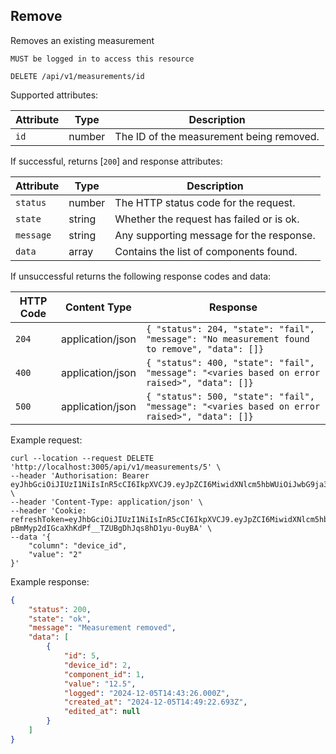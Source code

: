 ## Remove
Removes an existing measurement

`MUST be logged in to access this resource`

```plaintext
DELETE /api/v1/measurements/id
```

Supported attributes:

| Attribute                | Type     | Description           |
|--------------------------|----------|-----------------------|
| `id`            | number | The ID of the measurement being removed. |


If successful, returns [`200`] and response attributes:

| Attribute                | Type     | Description           |
|--------------------------|----------|-----------------------|
| `status`            | number | The HTTP status code for the request. |
| `state`            | string | Whether the request has failed or is ok. |
| `message`            | string | Any supporting message for the response. |
| `data`            | array | Contains the list of components found. |

If unsuccessful returns the following response codes and data:

| HTTP Code                 | Content Type   | Response        |
|---------------------------|----------------|-----------------|
| `204`                     | application/json | `{ "status": 204, "state": "fail", "message": "No measurement found to remove", "data": []}`|
| `400`                     | application/json | `{ "status": 400, "state": "fail", "message": "<varies based on error raised>", "data": []}`|
| `500`                     | application/json | `{ "status": 500, "state": "fail", "message": "<varies based on error raised>", "data": []}`|

Example request:

```shell
curl --location --request DELETE 'http://localhost:3005/api/v1/measurements/5' \
--header 'Authorisation: Bearer eyJhbGciOiJIUzI1NiIsInR5cCI6IkpXVCJ9.eyJpZCI6MiwidXNlcm5hbWUiOiJwbG9ja3llckBnb29nbGVtYWlsLmNvbSIsImRpc3BsYXlfbmFtZSI6IlBhdWwiLCJsYXN0X2xvZ29uIjpudWxsLCJpYXQiOjE3MzM0MTA3MTksImV4cCI6MTczMzQxMTAxOX0.mSIVD4CfuQdO3aVuwt9AMJUg_rSiz7O4ZbIqgTPflrA' \
--header 'Content-Type: application/json' \
--header 'Cookie: refreshToken=eyJhbGciOiJIUzI1NiIsInR5cCI6IkpXVCJ9.eyJpZCI6MiwidXNlcm5hbWUiOiJwbG9ja3llckBnb29nbGVtYWlsLmNvbSIsImRpc3BsYXlfbmFtZSI6IlBhdWwiLCJsYXN0X2xvZ29uIjpudWxsLCJpYXQiOjE3MzM0MTA3MTksImV4cCI6MTczMzQ5NzExOX0.-pBmMyp2dIGcaXhKdPf__TZUBgDhJqs8hD1yu-0uyBA' \
--data '{
    "column": "device_id",
    "value": "2"
}'
```

Example response:

```json
{
    "status": 200,
    "state": "ok",
    "message": "Measurement removed",
    "data": [
        {
            "id": 5,
            "device_id": 2,
            "component_id": 1,
            "value": "12.5",
            "logged": "2024-12-05T14:43:26.000Z",
            "created_at": "2024-12-05T14:49:22.693Z",
            "edited_at": null
        }
    ]
}
```